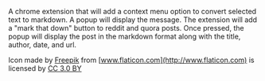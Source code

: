 A chrome extension that will add a context menu option to convert selected text to markdown. A popup will display the message. The extension will add a "mark that down" button to reddit and quora posts. Once pressed, the popup will display the post in the markdown format along with the title, author, date, and url.

Icon made by [Freepik](http://www.freepik.com) from [www.flaticon.com](http://www.flaticon.com) is licensed by [CC 3.0 BY](http://creativecommons.org/licenses/by/3.0/)
